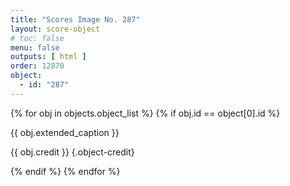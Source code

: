 ```yaml
---
title: "Scores Image No. 287"
layout: score-object
# toc: false
menu: false
outputs: [ html ]
order: 12870
object:
  - id: "287"
---
```


{% for obj in objects.object_list %}
{% if obj.id == object[0].id %}

{{ obj.extended_caption }}

{{ obj.credit }} {.object-credit}

{% endif %}
{% endfor %}
